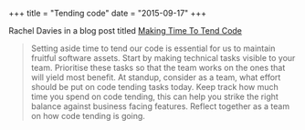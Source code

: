 +++
title = "Tending code"
date = "2015-09-17"
+++

Rachel Davies in a blog post titled [Making Time To Tend Code][1]

>Setting aside time to tend our code is essential for us to maintain fruitful software assets. Start by making technical tasks visible to your team. Prioritise these tasks so that the team works on the ones that will yield most benefit. At standup, consider as a team, what effort should be put on code tending tasks today. Keep track how much time you spend on code tending, this can help you strike the right balance against business facing features. Reflect together as a team on how code tending is going.

[1]: http://rachelcdavies.github.io/2015/04/30/time-to-tend-code.html
